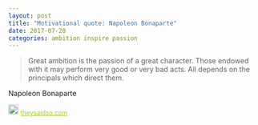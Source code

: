 ```yaml
---
layout: post
title: "Motivational quote: Napoleon Bonaparte"
date: 2017-07-28
categories: ambition inspire passion
---
```

> Great ambition is the passion of a great character.  Those endowed with it may perform very good or very bad acts.  All depends on the principals which direct them.

Napoleon Bonaparte

<span style="z-index:50;font-size:0.9em;"><img src="https://theysaidso.com/branding/theysaidso.png" height="20" width="20" alt="theysaidso.com"/><a href="https://theysaidso.com" title="Powered by quotes from theysaidso.com" style="color: #9fcc25; margin-left: 4px; vertical-align: middle;">theysaidso.com</a></span>

